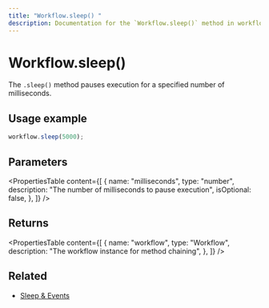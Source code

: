 ```yaml
---
title: "Workflow.sleep() "
description: Documentation for the `Workflow.sleep()` method in workflows, which pauses execution for a specified number of milliseconds.
---
```


# Workflow.sleep()

The `.sleep()` method pauses execution for a specified number of milliseconds.

## Usage example

```typescript copy
workflow.sleep(5000);
```

## Parameters

<PropertiesTable
content={[
{
name: "milliseconds",
type: "number",
description: "The number of milliseconds to pause execution",
isOptional: false,
},
]}
/>

## Returns

<PropertiesTable
content={[
{
name: "workflow",
type: "Workflow",
description: "The workflow instance for method chaining",
},
]}
/>

## Related

- [Sleep & Events](/docs/workflows/pausing-execution)
